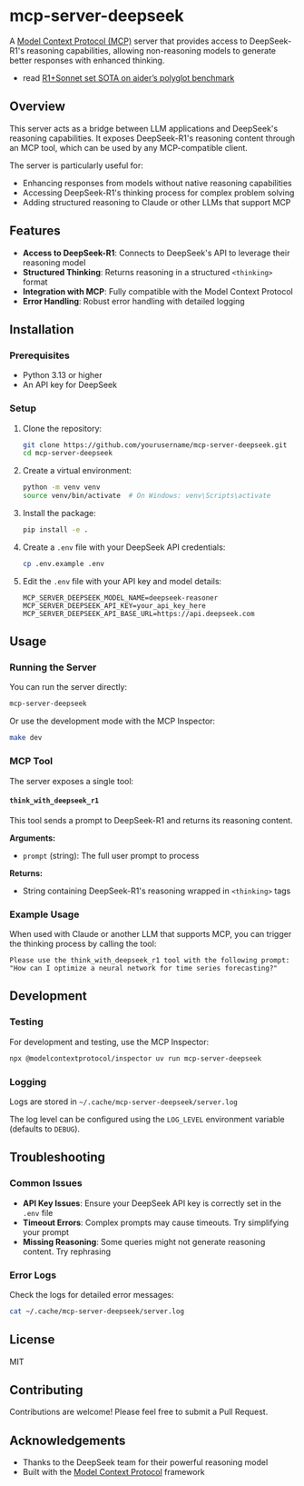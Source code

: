 # mcp-server-deepseek

A [Model Context Protocol (MCP)](https://modelcontextprotocol.io) server that provides access to DeepSeek-R1's reasoning capabilities, allowing non-reasoning models to generate better responses with enhanced thinking.

- read [R1+Sonnet set SOTA on aider’s polyglot benchmark](https://aider.chat/2025/01/24/r1-sonnet.html)

## Overview

This server acts as a bridge between LLM applications and DeepSeek's reasoning capabilities. It exposes DeepSeek-R1's reasoning content through an MCP tool, which can be used by any MCP-compatible client.

The server is particularly useful for:

- Enhancing responses from models without native reasoning capabilities
- Accessing DeepSeek-R1's thinking process for complex problem solving
- Adding structured reasoning to Claude or other LLMs that support MCP

## Features

- **Access to DeepSeek-R1**: Connects to DeepSeek's API to leverage their reasoning model
- **Structured Thinking**: Returns reasoning in a structured `<thinking>` format
- **Integration with MCP**: Fully compatible with the Model Context Protocol
- **Error Handling**: Robust error handling with detailed logging

## Installation

### Prerequisites

- Python 3.13 or higher
- An API key for DeepSeek

### Setup

1. Clone the repository:
   ```bash
   git clone https://github.com/yourusername/mcp-server-deepseek.git
   cd mcp-server-deepseek
   ```

2. Create a virtual environment:
   ```bash
   python -m venv venv
   source venv/bin/activate  # On Windows: venv\Scripts\activate
   ```

3. Install the package:
   ```bash
   pip install -e .
   ```

4. Create a `.env` file with your DeepSeek API credentials:
   ```bash
   cp .env.example .env
   ```

5. Edit the `.env` file with your API key and model details:
   ```
   MCP_SERVER_DEEPSEEK_MODEL_NAME=deepseek-reasoner
   MCP_SERVER_DEEPSEEK_API_KEY=your_api_key_here
   MCP_SERVER_DEEPSEEK_API_BASE_URL=https://api.deepseek.com
   ```

## Usage

### Running the Server

You can run the server directly:

```bash
mcp-server-deepseek
```

Or use the development mode with the MCP Inspector:

```bash
make dev
```

### MCP Tool

The server exposes a single tool:

#### `think_with_deepseek_r1`

This tool sends a prompt to DeepSeek-R1 and returns its reasoning content.

**Arguments:**
- `prompt` (string): The full user prompt to process

**Returns:**
- String containing DeepSeek-R1's reasoning wrapped in `<thinking>` tags

### Example Usage

When used with Claude or another LLM that supports MCP, you can trigger the thinking process by calling the tool:

```
Please use the think_with_deepseek_r1 tool with the following prompt:
"How can I optimize a neural network for time series forecasting?"
```

## Development

### Testing

For development and testing, use the MCP Inspector:

```bash
npx @modelcontextprotocol/inspector uv run mcp-server-deepseek
```

### Logging

Logs are stored in `~/.cache/mcp-server-deepseek/server.log`

The log level can be configured using the `LOG_LEVEL` environment variable (defaults to `DEBUG`).

## Troubleshooting

### Common Issues

- **API Key Issues**: Ensure your DeepSeek API key is correctly set in the `.env` file
- **Timeout Errors**: Complex prompts may cause timeouts. Try simplifying your prompt
- **Missing Reasoning**: Some queries might not generate reasoning content. Try rephrasing

### Error Logs

Check the logs for detailed error messages:

```bash
cat ~/.cache/mcp-server-deepseek/server.log
```

## License

MIT

## Contributing

Contributions are welcome! Please feel free to submit a Pull Request.

## Acknowledgements

- Thanks to the DeepSeek team for their powerful reasoning model
- Built with the [Model Context Protocol](https://modelcontextprotocol.io) framework
